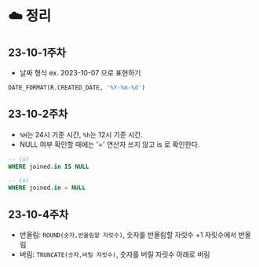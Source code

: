 # ☁️ 정리
## 23-10-1주차
* 날짜 형식 ex. 2023-10-07 으로 표현하기
```sql
DATE_FORMAT(R.CREATED_DATE, '%Y-%m-%d')
```
## 23-10-2주차
* `%H`는 24시 기준 시간, `%h`는 12시 기준 시간.
* NULL 여부 확인할 때에는 '=' 연산자 쓰지 않고 is 로 확인한다.
```sql
-- (o)
WHERE joined.in IS NULL

-- (x)
WHERE joined.in = NULL
```
## 23-10-4주차
* 반올림: `ROUND(숫자,반올림할 자릿수)`, 숫자를 반올림할 자릿수 +1 자릿수에서 반올림
* 버림: `TRUNCATE(숫자,버릴 자릿수)`, 숫자를 버릴 자릿수 아래로 버림
